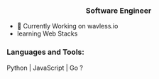 
<h3 align="center"> Software Engineer</h3>

- 🔭 Currently Working on wavless.io
- learning Web Stacks 

<p align="left">
</p>

<h3 align="left">Languages and Tools:</h3>

 Python | JavaScript | Go ? 



